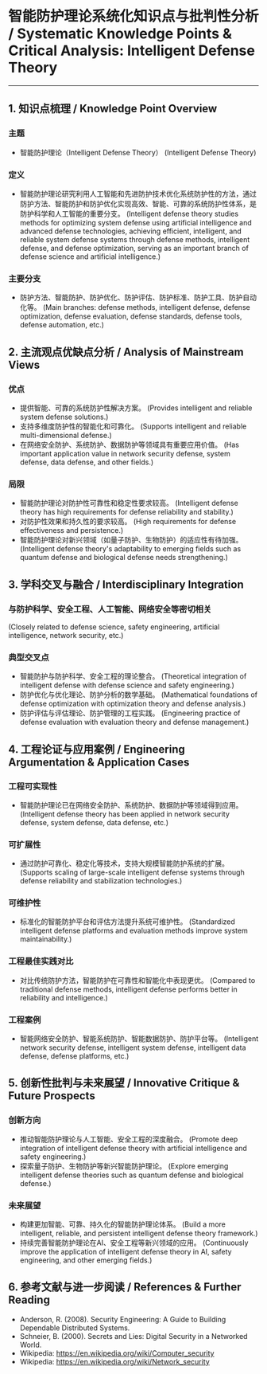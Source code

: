 # 智能防护理论系统化知识点与批判性分析 / Systematic Knowledge Points & Critical Analysis: Intelligent Defense Theory

---

## 1. 知识点梳理 / Knowledge Point Overview

### 主题

- 智能防护理论（Intelligent Defense Theory）
  (Intelligent Defense Theory)

### 定义

- 智能防护理论研究利用人工智能和先进防护技术优化系统防护性的方法，通过防护方法、智能防护和防护优化实现高效、智能、可靠的系统防护性体系，是防护科学和人工智能的重要分支。
  (Intelligent defense theory studies methods for optimizing system defense using artificial intelligence and advanced defense technologies, achieving efficient, intelligent, and reliable system defense systems through defense methods, intelligent defense, and defense optimization, serving as an important branch of defense science and artificial intelligence.)

### 主要分支

- 防护方法、智能防护、防护优化、防护评估、防护标准、防护工具、防护自动化等。
  (Main branches: defense methods, intelligent defense, defense optimization, defense evaluation, defense standards, defense tools, defense automation, etc.)

## 2. 主流观点优缺点分析 / Analysis of Mainstream Views

### 优点

- 提供智能、可靠的系统防护性解决方案。
  (Provides intelligent and reliable system defense solutions.)
- 支持多维度防护性的智能化和可靠化。
  (Supports intelligent and reliable multi-dimensional defense.)
- 在网络安全防护、系统防护、数据防护等领域具有重要应用价值。
  (Has important application value in network security defense, system defense, data defense, and other fields.)

### 局限

- 智能防护理论对防护性可靠性和稳定性要求较高。
  (Intelligent defense theory has high requirements for defense reliability and stability.)
- 对防护性效果和持久性的要求较高。
  (High requirements for defense effectiveness and persistence.)
- 智能防护理论对新兴领域（如量子防护、生物防护）的适应性有待加强。
  (Intelligent defense theory's adaptability to emerging fields such as quantum defense and biological defense needs strengthening.)

## 3. 学科交叉与融合 / Interdisciplinary Integration

### 与防护科学、安全工程、人工智能、网络安全等密切相关

  (Closely related to defense science, safety engineering, artificial intelligence, network security, etc.)

### 典型交叉点

- 智能防护与防护科学、安全工程的理论整合。
  (Theoretical integration of intelligent defense with defense science and safety engineering.)
- 防护优化与优化理论、防护分析的数学基础。
  (Mathematical foundations of defense optimization with optimization theory and defense analysis.)
- 防护评估与评估理论、防护管理的工程实践。
  (Engineering practice of defense evaluation with evaluation theory and defense management.)

## 4. 工程论证与应用案例 / Engineering Argumentation & Application Cases

### 工程可实现性

- 智能防护理论已在网络安全防护、系统防护、数据防护等领域得到应用。
  (Intelligent defense theory has been applied in network security defense, system defense, data defense, etc.)

### 可扩展性

- 通过防护可靠化、稳定化等技术，支持大规模智能防护系统的扩展。
  (Supports scaling of large-scale intelligent defense systems through defense reliability and stabilization technologies.)

### 可维护性

- 标准化的智能防护平台和评估方法提升系统可维护性。
  (Standardized intelligent defense platforms and evaluation methods improve system maintainability.)

### 工程最佳实践对比

- 对比传统防护方法，智能防护在可靠性和智能化中表现更优。
  (Compared to traditional defense methods, intelligent defense performs better in reliability and intelligence.)

### 工程案例

- 智能网络安全防护、智能系统防护、智能数据防护、防护平台等。
  (Intelligent network security defense, intelligent system defense, intelligent data defense, defense platforms, etc.)

## 5. 创新性批判与未来展望 / Innovative Critique & Future Prospects

### 创新方向

- 推动智能防护理论与人工智能、安全工程的深度融合。
  (Promote deep integration of intelligent defense theory with artificial intelligence and safety engineering.)
- 探索量子防护、生物防护等新兴智能防护理论。
  (Explore emerging intelligent defense theories such as quantum defense and biological defense.)

### 未来展望

- 构建更加智能、可靠、持久化的智能防护理论体系。
  (Build a more intelligent, reliable, and persistent intelligent defense theory framework.)
- 持续完善智能防护理论在AI、安全工程等新兴领域的应用。
  (Continuously improve the application of intelligent defense theory in AI, safety engineering, and other emerging fields.)

## 6. 参考文献与进一步阅读 / References & Further Reading

- Anderson, R. (2008). Security Engineering: A Guide to Building Dependable Distributed Systems.
- Schneier, B. (2000). Secrets and Lies: Digital Security in a Networked World.
- Wikipedia: <https://en.wikipedia.org/wiki/Computer_security>
- Wikipedia: <https://en.wikipedia.org/wiki/Network_security>
